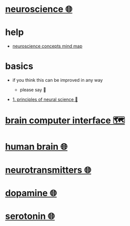 # [neuroscience 🌐](http://www.wikiwand.com/en/Neuroscience)


# help


- [neuroscience concepts mind map](https://fkcd.ca/nWf.svg)


# basics

- if you think this can be improved in any way  
	- please say 💙


- [1. principles of neural science 📕](https://www.goodreads.com/book/show/826396.Principles_of_Neural_Science)


# [brain computer interface 🗺️](https://my.mindnode.com/z8HaiMkaqK9Ri8tJYgKGAv7x2TPiwkRNnKa73ZzC)


# [human brain 🌐](http://www.wikiwand.com/en/Human_brain)


# [neurotransmitters 🌐](http://www.wikiwand.com/en/Neurotransmitter)


# [dopamine 🌐](http://www.wikiwand.com/en/Dopamine)


# [serotonin 🌐](http://www.wikiwand.com/en/Serotonin)

